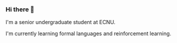 ### Hi there 👋

I'm a senior undergraduate student at ECNU. 

I'm currently learning formal languages and reinforcement learning. 
